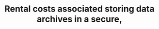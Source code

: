 ---
layout: answer
title: "Rental costs associated storing data archives in a secure,"
blurb: "<p>Rental costs are known as operational expenditures, or OpEx. When organizations move their infrastructure to the cloud, many OpEx and CapEx costs are re"
quid: 302
---